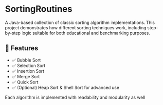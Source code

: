    # SortingRoutines 

A Java-based collection of classic sorting algorithm implementations. This project demonstrates how different sorting techniques work, including step-by-step logic suitable for both educational and benchmarking purposes.
     
## 🚀 Features    
 
- ✅ Bubble Sort  
- ✅ Selection Sort   
- ✅ Insertion Sort     
- ✅ Merge Sort          
- ✅ Quick Sort   
- ✅ (Optional) Heap Sort & Shell Sort for advanced use    
      
Each algorithm is implemented with readability and modularity as well           
        
   
        
      
       
    
     
     
  
   
 

